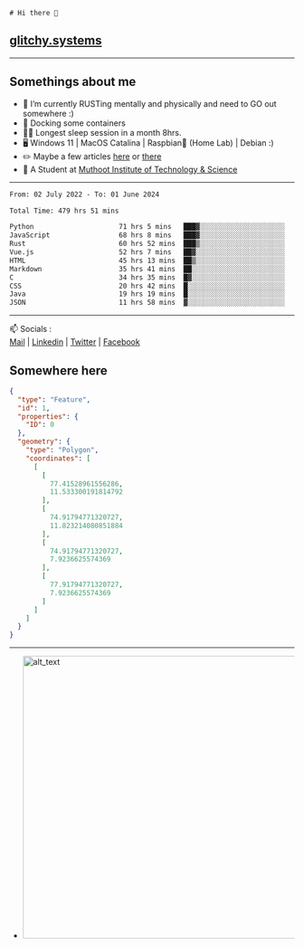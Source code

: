 ```
# Hi there 👋
```
## [glitchy.systems](https://glitchy.systems)
---

## Somethings about me



- 🌱 I’m currently RUSTing mentally and physically and need to GO out somewhere :)
- 🐋 Docking some containers
- 😶‍🌫️ Longest sleep session in a month 8hrs.
- 🖥️ Windows 11 | MacOS Catalina | Raspbian🥧 (Home Lab) | Debian :)
- ✏️ Maybe a few articles [here](https://medium.com/@advaithnarayanan8) or [there](https://medium.com/@advaithnarayanan8)
- 📑 A Student at [Muthoot Institute of Technology & Science](https://mgmits.ac.in/)



---

<!--START_SECTION:waka-->

```txt
From: 02 July 2022 - To: 01 June 2024

Total Time: 479 hrs 51 mins

Python                     71 hrs 5 mins   ███▓░░░░░░░░░░░░░░░░░░░░░   14.82 %
JavaScript                 68 hrs 8 mins   ███▓░░░░░░░░░░░░░░░░░░░░░   14.20 %
Rust                       60 hrs 52 mins  ███▒░░░░░░░░░░░░░░░░░░░░░   12.69 %
Vue.js                     52 hrs 7 mins   ██▓░░░░░░░░░░░░░░░░░░░░░░   10.86 %
HTML                       45 hrs 13 mins  ██▒░░░░░░░░░░░░░░░░░░░░░░   09.42 %
Markdown                   35 hrs 41 mins  ██░░░░░░░░░░░░░░░░░░░░░░░   07.44 %
C                          34 hrs 35 mins  █▓░░░░░░░░░░░░░░░░░░░░░░░   07.21 %
CSS                        20 hrs 42 mins  █░░░░░░░░░░░░░░░░░░░░░░░░   04.32 %
Java                       19 hrs 19 mins  █░░░░░░░░░░░░░░░░░░░░░░░░   04.03 %
JSON                       11 hrs 58 mins  ▓░░░░░░░░░░░░░░░░░░░░░░░░   02.49 %
```

<!--END_SECTION:waka-->

---

📫 Socials :<br>
[Mail](mailto:advaith@glitchy.systems) | [Linkedin](https://www.linkedin.com/in/advaith-narayanan-a72152214/) | [Twitter](https://twitter.com/advaithnarayan) | [Facebook](https://screenmessage.com/qinq)

## Somewhere here

```geojson
{
  "type": "Feature",
  "id": 1,
  "properties": {
    "ID": 0
  },
  "geometry": {
    "type": "Polygon",
    "coordinates": [
      [
        [
          77.41528961556286,
          11.533300191814792
        ],
        [
          74.91794771320727,
          11.823214080851884
        ],
        [
          74.91794771320727,
          7.9236625574369
        ],
        [
          77.91794771320727,
          7.9236625574369
        ]
      ]
    ]
  }
}
```


--- 
- [<img alt="alt_text" width="500px" src="https://valid.x86.fr/cache/banner/xv24bv-6.png" />](https://valid.x86.fr/xv24bv)


